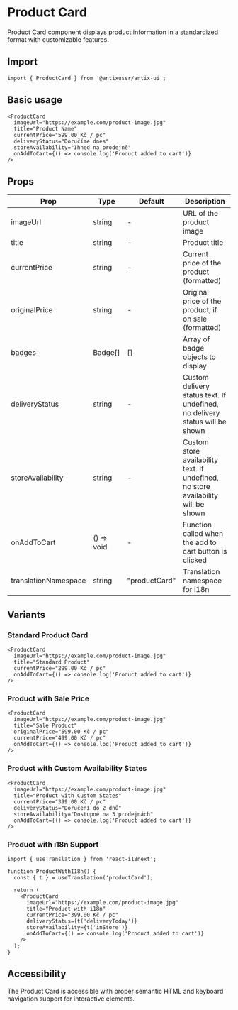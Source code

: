 # Product Card

Product Card component displays product information in a standardized format with customizable features.

## Import

```tsx
import { ProductCard } from '@antixuser/antix-ui';
```

## Basic usage

```tsx
<ProductCard
  imageUrl="https://example.com/product-image.jpg"
  title="Product Name"
  currentPrice="599.00 Kč / pc"
  deliveryStatus="Doručíme dnes"
  storeAvailability="Ihned na prodejně"
  onAddToCart={() => console.log('Product added to cart')}
/>
```

## Props

| Prop | Type | Default | Description |
|------|------|---------|-------------|
| imageUrl | string | - | URL of the product image |
| title | string | - | Product title |
| currentPrice | string | - | Current price of the product (formatted) |
| originalPrice | string | - | Original price of the product, if on sale (formatted) |
| badges | Badge[] | [] | Array of badge objects to display |
| deliveryStatus | string | - | Custom delivery status text. If undefined, no delivery status will be shown |
| storeAvailability | string | - | Custom store availability text. If undefined, no store availability will be shown |
| onAddToCart | () => void | - | Function called when the add to cart button is clicked |
| translationNamespace | string | "productCard" | Translation namespace for i18n |

## Variants

### Standard Product Card

```tsx
<ProductCard
  imageUrl="https://example.com/product-image.jpg"
  title="Standard Product"
  currentPrice="299.00 Kč / pc"
  onAddToCart={() => console.log('Product added to cart')}
/>
```

### Product with Sale Price

```tsx
<ProductCard
  imageUrl="https://example.com/product-image.jpg"
  title="Sale Product"
  originalPrice="599.00 Kč / pc"
  currentPrice="499.00 Kč / pc"
  onAddToCart={() => console.log('Product added to cart')}
/>
```

### Product with Custom Availability States

```tsx
<ProductCard
  imageUrl="https://example.com/product-image.jpg"
  title="Product with Custom States"
  currentPrice="399.00 Kč / pc"
  deliveryStatus="Doručení do 2 dnů"
  storeAvailability="Dostupné na 3 prodejnách"
  onAddToCart={() => console.log('Product added to cart')}
/>
```

### Product with i18n Support

```tsx
import { useTranslation } from 'react-i18next';

function ProductWithI18n() {
  const { t } = useTranslation('productCard');

  return (
    <ProductCard
      imageUrl="https://example.com/product-image.jpg"
      title="Product with i18n"
      currentPrice="399.00 Kč / pc"
      deliveryStatus={t('deliveryToday')}
      storeAvailability={t('inStore')}
      onAddToCart={() => console.log('Product added to cart')}
    />
  );
}
```

## Accessibility

The Product Card is accessible with proper semantic HTML and keyboard navigation support for interactive elements. 
